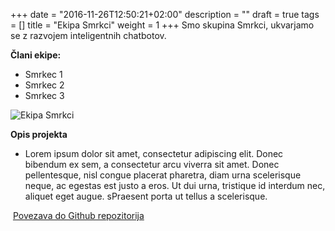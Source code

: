 +++
date = "2016-11-26T12:50:21+02:00"
description = ""
draft = true
tags = []
title = "Ekipa Smrkci"
weight = 1
+++
Smo skupina Smrkci, ukvarjamo se z razvojem inteligentnih chatbotov.
<!--more-->

**Člani ekipe:**

- Smrkec 1
- Smrkec 2
- Smrkec 3

![Ekipa Smrkci](/img/ekipa-smrkci.jpg)

**Opis projekta**

- Lorem ipsum dolor sit amet, consectetur adipiscing elit. Donec bibendum ex sem, a consectetur arcu 
viverra sit amet. Donec pellentesque, nisl congue placerat pharetra, diam urna scelerisque neque, 
ac egestas est justo a eros. Ut dui urna, tristique id interdum nec, aliquet eget augue. 
sPraesent porta ut tellus a scelerisque.

<i class="fa fa-github-alt">&nbsp;</i>[Povezava do Github repozitorija](https://github.com/)
